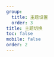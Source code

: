 ```yaml
---
group:
  title: 主题设置
  order: 3
title: 主题切换
toc: false
mobile: false
order: 2
---
```


<code src="./demos/switch.tsx" iframe="70vh"></code>
